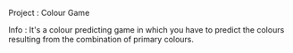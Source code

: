 Project : Colour Game

Info : It's a colour predicting game in which you have to predict the
colours resulting from the combination of primary colours.



